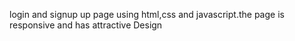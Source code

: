 login and signup up page using html,css and javascript.the page is responsive and has attractive Design 
